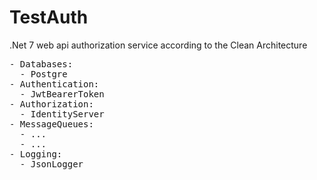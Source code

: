 # TestAuth
<p>.Net 7 web api authorization service according to the Clean Architecture
<pre>- Databases:
  - Postgre
- Authentication:
  - JwtBearerToken
- Authorization:
  - IdentityServer
- MessageQueues:
  - ...
  - ...
- Logging:
  - JsonLogger</pre>